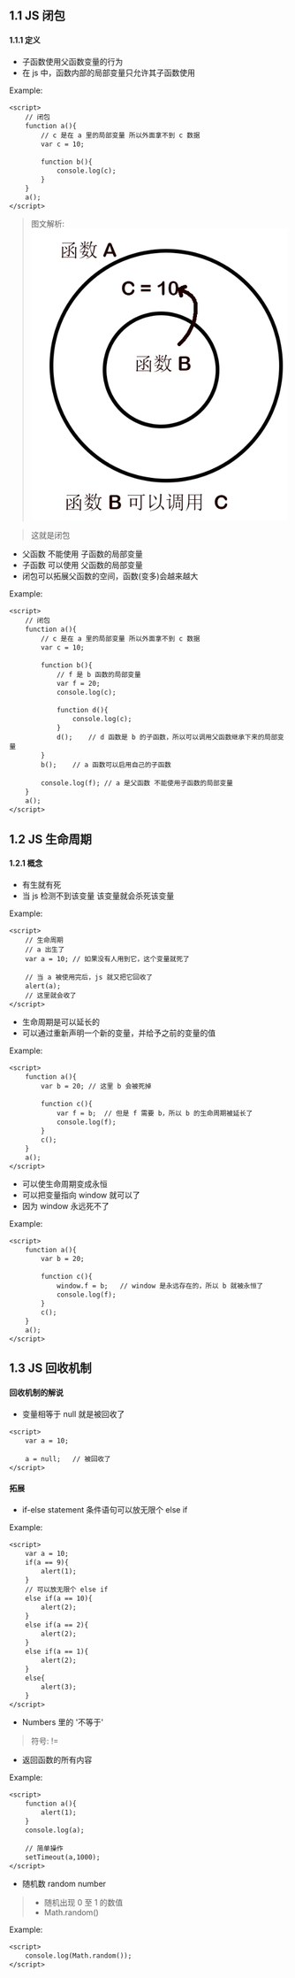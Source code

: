 ## 1.1 JS 闭包

#### 1.1.1 定义
+ 子函数使用父函数变量的行为
+ 在 js 中，函数内部的局部变量只允许其子函数使用

Example:
```
<script>
    // 闭包
    function a(){
        // c 是在 a 里的局部变量 所以外面拿不到 c 数据
        var c = 10;

        function b(){
            console.log(c);
        }
    }
    a();
</script>
```
> 图文解析:
![解析](https://github.com/Tgc020202/Front-End-Learning/blob/main/demo/day%2023%20JS%20random/p1.PNG)

> 这就是闭包

+ 父函数 不能使用 子函数的局部变量
+ 子函数 可以使用 父函数的局部变量
+ 闭包可以拓展父函数的空间，函数(变多)会越来越大

Example:
```
<script>
    // 闭包
    function a(){
        // c 是在 a 里的局部变量 所以外面拿不到 c 数据
        var c = 10;

        function b(){
            // f 是 b 函数的局部变量
            var f = 20;
            console.log(c);

            function d(){
                console.log(c);
            }
            d();    // d 函数是 b 的子函数，所以可以调用父函数继承下来的局部变量
        }
        b();    // a 函数可以启用自己的子函数

        console.log(f); // a 是父函数 不能使用子函数的局部变量
    }
    a();
</script>
```



## 1.2 JS 生命周期

#### 1.2.1 概念
+ 有生就有死
+ 当 js 检测不到该变量 该变量就会杀死该变量

Example:
```
<script>
    // 生命周期
    // a 出生了
    var a = 10; // 如果没有人用到它，这个变量就死了

    // 当 a 被使用完后，js 就又把它回收了
    alert(a);
    // 这里就会收了
</script>
```

+ 生命周期是可以延长的
+ 可以通过重新声明一个新的变量，并给予之前的变量的值

Example:
```
<script>
    function a(){
        var b = 20; // 这里 b 会被死掉

        function c(){
            var f = b;  // 但是 f 需要 b，所以 b 的生命周期被延长了
            console.log(f);
        }
        c();
    }
    a();
</script>
```

+ 可以使生命周期变成永恒
+ 可以把变量指向 window 就可以了
+ 因为 window 永远死不了

Example:
```
<script>
    function a(){
        var b = 20;

        function c(){
            window.f = b;   // window 是永远存在的，所以 b 就被永恒了
            console.log(f);
        }
        c();
    }   
    a();
</script>
```


## 1.3 JS 回收机制

#### 回收机制的解说
+ 变量相等于 null 就是被回收了

```
<script>
    var a = 10;

    a = null;   // 被回收了
</script>
```

#### 拓展
+ if-else statement 条件语句可以放无限个 else if

Example:
```
<script>
    var a = 10;
    if(a == 9){
        alert(1);
    }
    // 可以放无限个 else if
    else if(a == 10){
        alert(2);
    }
    else if(a == 2){
        alert(2);
    }
    else if(a == 1){
        alert(2);
    }
    else{
        alert(3);
    }
</script>
```

+ Numbers 里的 '不等于'
> 符号: !=

+ 返回函数的所有内容

Example:
```
<script>
    function a(){
        alert(1);
    }
    console.log(a);

    // 简单操作
    setTimeout(a,1000);
</script>
```

+ 随机数 random number
> + 随机出现 0 至 1 的数值
> + Math.random()

Example:
```
<script>
    console.log(Math.random());
</script>
```










